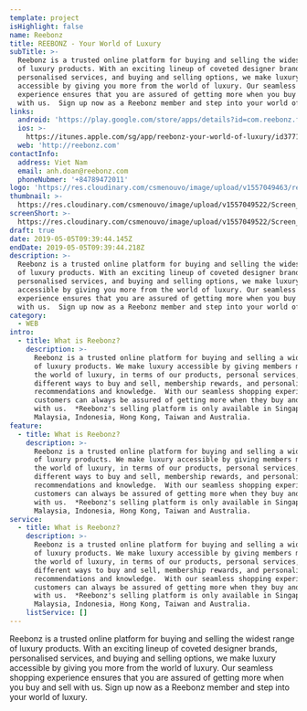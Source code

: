 ```yaml
---
template: project
isHighlight: false
name: Reebonz
title: REEBONZ - Your World of Luxury
subTitle: >-
  Reebonz is a trusted online platform for buying and selling the widest range
  of luxury products. With an exciting lineup of coveted designer brands,
  personalised services, and buying and selling options, we make luxury
  accessible by giving you more from the world of luxury. Our seamless shopping
  experience ensures that you are assured of getting more when you buy and sell
  with us.  Sign up now as a Reebonz member and step into your world of luxury.
links:
  android: 'https://play.google.com/store/apps/details?id=com.reebonz.fashion&hl=en'
  ios: >-
    https://itunes.apple.com/sg/app/reebonz-your-world-of-luxury/id377175827?mt=8
  web: 'http://reebonz.com'
contactInfo:
  address: Viet Nam
  email: anh.doan@reebonz.com
  phoneNubmer: '+84789472011'
logo: 'https://res.cloudinary.com/csmenouvo/image/upload/v1557049463/reebonzlogo.jpg'
thumbnail: >-
  https://res.cloudinary.com/csmenouvo/image/upload/v1557049522/Screen_Shot_2019-05-05_at_4.45.05_PM.png
screenShort: >-
  https://res.cloudinary.com/csmenouvo/image/upload/v1557049522/Screen_Shot_2019-05-05_at_4.45.05_PM.png
draft: true
date: 2019-05-05T09:39:44.145Z
endDate: 2019-05-05T09:39:44.218Z
description: >-
  Reebonz is a trusted online platform for buying and selling the widest range
  of luxury products. With an exciting lineup of coveted designer brands,
  personalised services, and buying and selling options, we make luxury
  accessible by giving you more from the world of luxury. Our seamless shopping
  experience ensures that you are assured of getting more when you buy and sell
  with us.  Sign up now as a Reebonz member and step into your world of luxury.
category:
  - WEB
intro:
  - title: What is Reebonz?
    description: >-
      Reebonz is a trusted online platform for buying and selling a wide range
      of luxury products. We make luxury accessible by giving members more from
      the world of luxury, in terms of our products, personal services,
      different ways to buy and sell, membership rewards, and personalised
      recommendations and knowledge.  With our seamless shopping experience,
      customers can always be assured of getting more when they buy and sell*
      with us.  *Reebonz's selling platform is only available in Singapore,
      Malaysia, Indonesia, Hong Kong, Taiwan and Australia.
feature:
  - title: What is Reebonz?
    description: >-
      Reebonz is a trusted online platform for buying and selling a wide range
      of luxury products. We make luxury accessible by giving members more from
      the world of luxury, in terms of our products, personal services,
      different ways to buy and sell, membership rewards, and personalised
      recommendations and knowledge.  With our seamless shopping experience,
      customers can always be assured of getting more when they buy and sell*
      with us.  *Reebonz's selling platform is only available in Singapore,
      Malaysia, Indonesia, Hong Kong, Taiwan and Australia.
service:
  - title: What is Reebonz?
    description: >-
      Reebonz is a trusted online platform for buying and selling a wide range
      of luxury products. We make luxury accessible by giving members more from
      the world of luxury, in terms of our products, personal services,
      different ways to buy and sell, membership rewards, and personalised
      recommendations and knowledge.  With our seamless shopping experience,
      customers can always be assured of getting more when they buy and sell*
      with us.  *Reebonz's selling platform is only available in Singapore,
      Malaysia, Indonesia, Hong Kong, Taiwan and Australia.
    listService: []
---
```

Reebonz is a trusted online platform for buying and selling the widest range of luxury products. With an exciting lineup of coveted designer brands, personalised services, and buying and selling options, we make luxury accessible by giving you more from the world of luxury. Our seamless shopping experience ensures that you are assured of getting more when you buy and sell with us.  Sign up now as a Reebonz member and step into your world of luxury.
